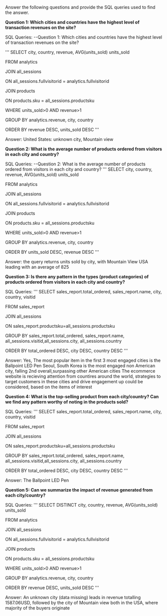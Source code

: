 Answer the following questions and provide the SQL queries used to find the answer.

    
**Question 1: Which cities and countries have the highest level of transaction revenues on the site?**


SQL Queries:
--Question 1: Which cities and countries have the highest level of transaction revenues on the site?

'''
SELECT city, country, revenue, AVG(units_sold) units_sold

FROM analytics

JOIN all_sessions

ON all_sessions.fullvisitorid = analytics.fullvisitorid 

JOIN products

ON products.sku = all_sessions.productsku

WHERE units_sold>0 AND revenue>1

GROUP BY analytics.revenue, city, country

ORDER BY revenue DESC, units_sold DESC
'''




Answer: United States: unknown city, Mountain view




**Question 2: What is the average number of products ordered from visitors in each city and country?**


SQL Queries: 
--Question 2: What is the average number of products ordered from visitors in each city and country? 
'''
SELECT city, country, revenue, AVG(units_sold) units_sold

FROM analytics

JOIN all_sessions

ON all_sessions.fullvisitorid = analytics.fullvisitorid 

JOIN products

ON products.sku = all_sessions.productsku

WHERE units_sold>0 AND revenue>1

GROUP BY analytics.revenue, city, country

ORDER BY units_sold DESC, revenue DESC
'''



Answer: 
the query returns units sold by city, with Mountain View USA leading with an average of 825


**Question 3: Is there any pattern in the types (product categories) of products ordered from visitors in each city and country?**


SQL Queries:
'''
SELECT  sales_report.total_ordered, sales_report.name, city, country, visitid

FROM sales_report

JOIN all_sessions

ON sales_report.productsku=all_sessions.productsku

GROUP BY sales_report.total_ordered, sales_report.name,  all_sessions.visitid,all_sessions.city, all_sessions.country

ORDER BY total_ordered DESC, city DESC, country DESC
'''

Answer:
Yes, 
The most popular item in the first 3 most engaged cities is the Ballpoint LED Pen
Seoul, South Korea is the most engaged non American city, falling 2nd overall,surpassing other American cities
The ecommerce website is recieving attention from countires around the world, strategies to target customers in these cities and drive engagement up could be considered, based on the items of interest




**Question 4: What is the top-selling product from each city/country? Can we find any pattern worthy of noting in the products sold?**


SQL Queries:
'''
SELECT  sales_report.total_ordered, sales_report.name, city, country, visitid

FROM sales_report

JOIN all_sessions

ON sales_report.productsku=all_sessions.productsku

GROUP BY sales_report.total_ordered, sales_report.name,  all_sessions.visitid,all_sessions.city, all_sessions.country

ORDER BY total_ordered DESC, city DESC, country DESC
'''


Answer: The Ballpoint LED Pen





**Question 5: Can we summarize the impact of revenue generated from each city/country?**

SQL Queries:
'''
SELECT DISTINCT city, country, revenue, AVG(units_sold) units_sold

FROM analytics

JOIN all_sessions

ON all_sessions.fullvisitorid = analytics.fullvisitorid 

JOIN products

ON products.sku = all_sessions.productsku

WHERE units_sold>0 AND revenue>1

GROUP BY analytics.revenue, city, country

ORDER BY revenue DESC, units_sold DESC
'''

Answer:
An unknown city (data missing) leads in revenue totalling 1587.06USD, followed by the city of Mountain view both in the USA, where majority of the buyers originate







